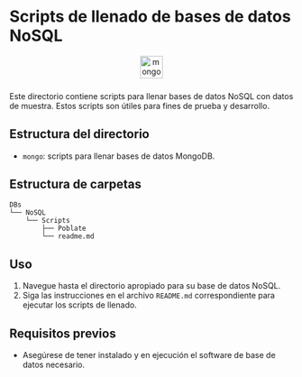 # Scripts de llenado de bases de datos NoSQL

<div align="center">
  <img src="https://img.shields.io/badge/MongoDB-47A248?logo=mongodb&logoColor=white&style=for-the-badge" height="40" alt="mongodb logo"  />
</div>

###
Este directorio contiene scripts para llenar bases de datos NoSQL con datos de muestra. Estos scripts son útiles para fines de prueba y desarrollo.

## Estructura del directorio

- `mongo`: scripts para llenar bases de datos MongoDB.




## Estructura de carpetas

```
DBs
└── NoSQL
    └── Scripts
        ├── Poblate
        └── readme.md
```

## Uso

1. Navegue hasta el directorio apropiado para su base de datos NoSQL.
2. Siga las instrucciones en el archivo `README.md` correspondiente para ejecutar los scripts de llenado.

## Requisitos previos

- Asegúrese de tener instalado y en ejecución el software de base de datos necesario.

